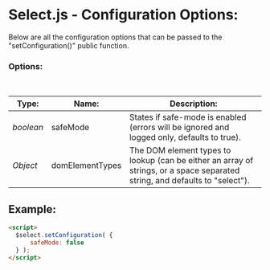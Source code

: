 # Select.js - Configuration Options:

Below are all the configuration options that can be passed to the "setConfiguration()" public function.


### Options:
<br/>

| Type: | Name: | Description: |
| --- | --- | --- |
| *boolean* | safeMode | States if safe-mode is enabled (errors will be ignored and logged only, defaults to true). |
| *Object* | domElementTypes | The DOM element types to lookup (can be either an array of strings, or a space separated string, and defaults to "select"). |


## Example:

```markdown
<script> 
  $select.setConfiguration( {
      safeMode: false
  } );
</script>
```